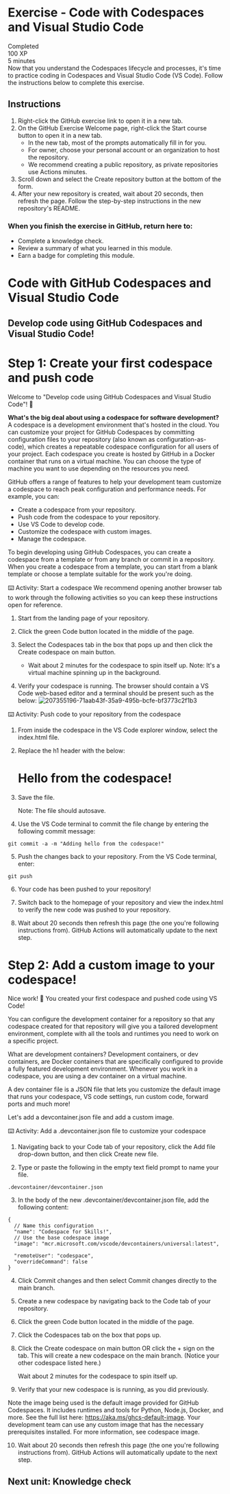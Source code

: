 # Exercise - Code with Codespaces and Visual Studio Code
Completed  
100 XP  
5 minutes  
Now that you understand the Codespaces lifecycle and processes, it's time to practice coding in Codespaces and Visual Studio Code (VS Code). Follow the instructions below to complete this exercise.

## Instructions
1) Right-click the GitHub exercise link to open it in a new tab.
2) On the GitHub Exercise Welcome page, right-click the Start course button to open it in a new tab.
    - In the new tab, most of the prompts automatically fill in for you.
    - For owner, choose your personal account or an organization to host the repository.
    - We recommend creating a public repository, as private repositories use Actions minutes.
3) Scroll down and select the Create repository button at the bottom of the form.
4) After your new repository is created, wait about 20 seconds, then refresh the page. Follow the step-by-step instructions in the new repository's README.

### When you finish the exercise in GitHub, return here to:

 - Complete a knowledge check.  
 - Review a summary of what you learned in this module.  
 - Earn a badge for completing this module.  


# Code with GitHub Codespaces and Visual Studio Code
## Develop code using GitHub Codespaces and Visual Studio Code!

# Step 1: Create your first codespace and push code
Welcome to "Develop code using GitHub Codespaces and Visual Studio Code"! 👋

**What's the big deal about using a codespace for software development?** A codespace is a development environment that's hosted in the cloud. You can customize your project for GitHub Codespaces by committing configuration files to your repository (also known as configuration-as-code), which creates a repeatable codespace configuration for all users of your project. Each codespace you create is hosted by GitHub in a Docker container that runs on a virtual machine. You can choose the type of machine you want to use depending on the resources you need.

GitHub offers a range of features to help your development team customize a codespace to reach peak configuration and performance needs. For example, you can:

- Create a codespace from your repository.
- Push code from the codespace to your repository.
- Use VS Code to develop code.
- Customize the codespace with custom images.
- Manage the codespace.

To begin developing using GitHub Codespaces, you can create a codespace from a template or from any branch or commit in a repository. When you create a codespace from a template, you can start from a blank template or choose a template suitable for the work you're doing.

⌨️ Activity: Start a codespace
We recommend opening another browser tab to work through the following activities so you can keep these instructions open for reference.

1) Start from the landing page of your repository.

2) Click the green Code button located in the middle of the page.

3) Select the Codespaces tab in the box that pops up and then click the Create codespace on main button.
    - Wait about 2 minutes for the codespace to spin itself up. Note: It's a virtual machine spinning up in the background.

4) Verify your codespace is running. The browser should contain a VS Code web-based editor and a terminal should be present such as the below:
![207355196-71aab43f-35a9-495b-bcfe-bf3773c2f1b3](https://github.com/pranjal779/MS-GitHub/assets/50409572/c4727aed-3950-4066-acaf-108f6e2df2cb)

⌨️ Activity: Push code to your repository from the codespace
1) From inside the codespace in the VS Code explorer window, select the index.html file.

2) Replace the h1 header with the below:

   <h1>Hello from the codespace!</h1>

3) Save the file.

    Note: The file should autosave.

4) Use the VS Code terminal to commit the file change by entering the following commit message:
```
git commit -a -m "Adding hello from the codespace!"
```

5) Push the changes back to your repository. From the VS Code terminal, enter:
```
git push
```
6) Your code has been pushed to your repository!

7) Switch back to the homepage of your repository and view the index.html to verify the new code was pushed to your repository.

8) Wait about 20 seconds then refresh this page (the one you're following instructions from). GitHub Actions will automatically update to the next step.


# Step 2: Add a custom image to your codespace!
Nice work! 🎉 You created your first codespace and pushed code using VS Code!

You can configure the development container for a repository so that any codespace created for that repository will give you a tailored development environment, complete with all the tools and runtimes you need to work on a specific project.

What are development containers? Development containers, or dev containers, are Docker containers that are specifically configured to provide a fully featured development environment. Whenever you work in a codespace, you are using a dev container on a virtual machine.

A dev container file is a JSON file that lets you customize the default image that runs your codespace, VS code settings, run custom code, forward ports and much more!

Let's add a devcontainer.json file and add a custom image.

⌨️ Activity: Add a .devcontainer.json file to customize your codespace
1) Navigating back to your Code tab of your repository, click the Add file drop-down button, and then click Create new file.

2) Type or paste the following in the empty text field prompt to name your file.
```
.devcontainer/devcontainer.json
```
3) In the body of the new .devcontainer/devcontainer.json file, add the following content:
```
{
  // Name this configuration
  "name": "Codespace for Skills!",
  // Use the base codespace image
  "image": "mcr.microsoft.com/vscode/devcontainers/universal:latest",

  "remoteUser": "codespace",
  "overrideCommand": false
}
```
4) Click Commit changes and then select Commit changes directly to the main branch.

5) Create a new codespace by navigating back to the Code tab of your repository.

6) Click the green Code button located in the middle of the page.

7) Click the Codespaces tab on the box that pops up.

8) Click the Create codespace on main button OR click the + sign on the tab. This will create a new codespace on the main branch. (Notice your other codespace listed here.)

   Wait about 2 minutes for the codespace to spin itself up.

9) Verify that your new codespace is is running, as you did previously.

Note the image being used is the default image provided for GitHub Codespaces. It includes runtimes and tools for Python, Node.js, Docker, and more. See the full list here: https://aka.ms/ghcs-default-image. Your development team can use any custom image that has the necessary prerequisites installed. For more information, see codespace image.

10) Wait about 20 seconds then refresh this page (the one you're following instructions from). GitHub Actions will automatically update to the next step.

## Next unit: Knowledge check
